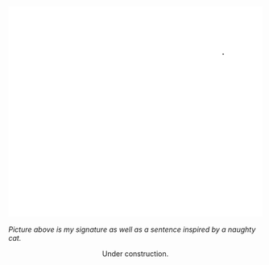 ![Signature](https://raw.githubusercontent.com/milkice233/milkice233/master/sig.svg)

*Picture above is my signature as well as a sentence inspired by a naughty cat.*

<!--
**milkice233/milkice233** is a ✨ _special_ ✨ repository because its `README.md` (this file) appears on your GitHub profile.

Here are some ideas to get you started:

- 🔭 I’m currently working on ...
- 🌱 I’m currently learning ...
- 👯 I’m looking to collaborate on ...
- 🤔 I’m looking for help with ...
- 💬 Ask me about ...
- 📫 How to reach me: ...
- 😄 Pronouns: ...
- ⚡ Fun fact: ...
-->
<p align="center">Under construction.</p>



